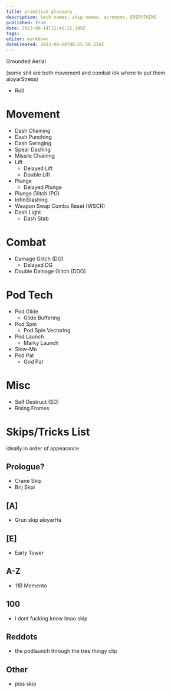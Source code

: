 ```yaml
---
title: primitive glossary
description: tech names, skip names, acronyms, EVERYTHING
published: true
date: 2023-08-14T22:45:22.149Z
tags: 
editor: markdown
dateCreated: 2023-08-14T00:15:50.224Z
---
```


Grounded
Aerial

(some shit are both movement and combat idk where to put them aloyarStress)

 - Roll

# Movement
- Dash Chaining
- Dash Punching
- Dash Swinging
- Spear Dashing
- Missile Chaining
- Lift
	- Delayed Lift
	- Double Lift
- Plunge
	- Delayed Plunge
- Plunge Glitch (PG)
- InfiniSlashing
- Weapon Swap Combo Reset (WSCR)
- Dash Light
	- Dash Stab 

# Combat
- Damage Glitch (DG)
	- Delayed DG
- Double Damage Glitch (DDG)

# Pod Tech
- Pod Glide
	- Glide Buffering
- Pod Spin
	- Pod Spin Vectoring
- Pod Launch
	- Marky Launch
- Slow-Mo
- Pod Pat
	- God Pat

# Misc
- Self Destruct (SD)
- Rising Frames

# Skips/Tricks List
ideally in order of appearance

## Prologue?
- Crane Skip
- Brij Skpi

## [A]
- Grun skip aloyarHa
## [E]
- Early Tower
## A-Z
- 11B Memento
## 100
- i dont fucking know lmao skip
## Reddots
- the podlaunch through the tree thingy clip 
## Other
- piss skip